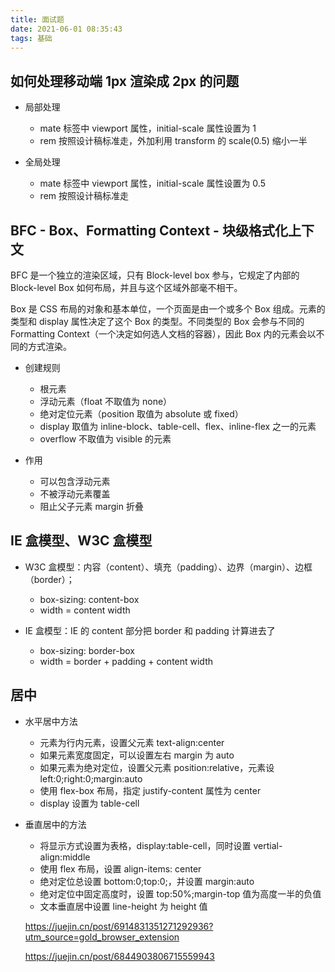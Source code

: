 ```yaml
---
title: 面试题
date: 2021-06-01 08:35:43
tags: 基础
---
```


## 如何处理移动端 1px 渲染成 2px 的问题

* 局部处理

  * mate 标签中 viewport 属性，initial-scale 属性设置为 1
  * rem 按照设计稿标准走，外加利用 transform 的 scale(0.5) 缩小一半

* 全局处理

  * mate 标签中 viewport 属性，initial-scale 属性设置为 0.5
  * rem 按照设计稿标准走

## BFC - Box、Formatting Context - 块级格式化上下文

BFC 是一个独立的渲染区域，只有 Block-level box 参与，它规定了内部的 Block-level Box 如何布局，并且与这个区域外部毫不相干。

Box 是 CSS 布局的对象和基本单位，一个页面是由一个或多个 Box 组成。元素的类型和 display 属性决定了这个 Box 的类型。不同类型的 Box 会参与不同的 Formatting Context（一个决定如何选人文档的容器），因此 Box 内的元素会以不同的方式渲染。
<!-- TODO 补全计划 https://blog.csdn.net/sinat_36422236/article/details/88763187 -->

* 创建规则
  
  * 根元素
  * 浮动元素（float 不取值为 none）
  * 绝对定位元素（position 取值为 absolute 或 fixed）
  * display 取值为 inline-block、table-cell、flex、inline-flex 之一的元素
  * overflow 不取值为 visible 的元素

* 作用

  * 可以包含浮动元素
  * 不被浮动元素覆盖
  * 阻止父子元素 margin 折叠

## IE 盒模型、W3C 盒模型

* W3C 盒模型：内容（content）、填充（padding）、边界（margin）、边框（border）；
  
  * box-sizing: content-box
  * width = content width

* IE 盒模型：IE 的 content 部分把 border 和 padding 计算进去了

  * box-sizing: border-box
  * width = border + padding + content width

## 居中

* 水平居中方法

  * 元素为行内元素，设置父元素 text-align:center
  * 如果元素宽度固定，可以设置左右 margin 为 auto
  * 如果元素为绝对定位，设置父元素 position:relative，元素设 left:0;right:0;margin:auto
  * 使用 flex-box 布局，指定 justify-content 属性为 center
  * display 设置为 table-cell

* 垂直居中的方法

  * 将显示方式设置为表格，display:table-cell，同时设置 vertial-align:middle
  * 使用 flex 布局，设置 align-items: center
  * 绝对定位总设置 bottom:0;top:0;，并设置 margin:auto
  * 绝对定位中固定高度时，设置 top:50%;margin-top 值为高度一半的负值
  * 文本垂直居中设置 line-height 为 height 值

  https://juejin.cn/post/6914831351271292936?utm_source=gold_browser_extension

  https://juejin.cn/post/6844903806715559943